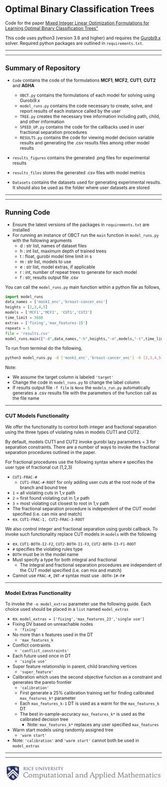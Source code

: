 # Optimal Binary Classification Trees

Code for the paper [Mixed Integer Linear Optimization Formulations for Learning Optimal Binary Classification Trees"](hyperlink)

This code uses python3 (version 3.6 and higher) and requires the [Gurobi9.x](https://www.gurobi.com/downloads/gurobi-optimizer-eula/) solver. Required python packages are outlined in `requirements.txt`.

*** 
***

## Summary of Repository
- `Code` contains the code of the formulations **MCF1**, **MCF2**, **CUT1**, **CUT2** and **AGHA**
  - `OBCT.py` contains the formulations of each model for solving using Gurobi9.x
  - `model_runs.py` contains the code necessary to create, solve, and report results of each instance called by the user
  - `TREE.py` creates the necessary tree information including path, child, and other information
  - `SPEED_UP.py` contains the code for the callbacks used in user fractional separation procedures
  - `RESULTS.py` contains the code for viewing model decision variable results and generating the .csv results files among other model results

- `results_figures` contains the generated .png files for experimental results
- `results_files` stores the generated .csv files with model metrics
- `Datasets` contains the datasets used for generating experimental results. It should also be used as the folder where user datasets are stored

***
***

## Running Code

- Ensure the latest versions of the packages in `requirements.txt` are installed
- For  running an instance of OBCT run the `main` function in `model_runs.py` with the following arguments
    - d : str list, names of dataset files
    - h : int list, maximum depth of trained trees
    - t : float, gurobi model time limit in s
    - m : str list, models to use
    - e : str list, model extras, if applicable
    - r : int, number of repeat trees to generate for each model
    - f : str, results output file .csv

You can call the `model_runs.py` main function within a python file as follows,

```python
import model_runs
data_names = ['monk1_enc','breast-cancer_enc']
heights = [2,3,4,5]
models = ['MCF1','MCF2', 'CUT1','CUT2']
time_limit = 3600
extras = ['fixing','max_features-15']
repeats = 5
file = 'results.csv'
model_runs.main(["-d",data_names,"-h",heights,"-m",models,"-t",time_limit,"-e",extras,"-r",repeats,"-f",file])
```

To run from terminal do the following,
```bash
python3 model_runs.py -d ['monk1_enc','breast-cancer_enc'] -h [2,3,4,5] -m ['MCF1','MCF2','CUT1','CUT2'] -t 3600 -e ['fixing','max_features_15'] -r 5 -f 'results.csv'
```
Note:
- We assume the target column is labeled `'target'`
- Change the code in `model_runs.py` to change the label column
- If results output file `-f file` is `None` the `models_run.py` automatically generates a .csv results file with the parameters of the function call as the file name

***

### CUT Models Functionality

We offer the functionality to control both integer and fractional separation using the three types of violating rules in models CUT1 and CUT2.

By default, models CUT1 and CUT2 invoke gurobi lazy parameters = 3 for separation constraints. There are a number of ways to invoke the fractional separation procedures outlined in the paper.

For fractional procedures use the following syntax where `#` specifies the user type of fractional cut (1,2,3)
- `CUT1-FRAC-#`
  - `CUT1-FRAC-#-ROOT` for only adding user cuts at the root node of the branch and bound tree
- `1` = all violating cuts in 1,v path
- `2` = first found violating cut in 1,v path
- `3` = most violating cut closest to root in 1,v path
- The fractional separation procedure is independent of the CUT model specified (i.e. can mix and match)
- ex. `CUT1-FRAC-1, CUT2-FRAC-3-ROOT`

We also control integer and fractional separation using gurobi callback. To invoke such functionality replace CUT models in `models` with the following
- ex. `CUT1-BOTH-I2-F2`, `CUT2-BOTH-I1-F3`, `CUT2-BOTH-I3-F1-ROOT`
- `#` specifies the violating rules type
- `BOTH` must be in the model name
- Must specify a type for both integral and fractional
  - The integral and fractional separation procedures are independent of the CUT model specified (i.e. can mix and match)
- Cannot use `FRAC-#`, `INT-#` syntax must use `-BOTH-I#-F#`

***
### Model Extras Functionality
To invoke the `-e model_extras` parameter use the following guide. Each choice used should be placed in a `list` named `model_extras`
- ex. `model_extras = ['fixing','max_features_23','single use']`
- Fixing DV based on unreachable nodes
    - `'fixing'`
- No more than `k` features used in the DT
  - `'max_features_k`
- Conflict contraints
  - `'conflict_constraints'`
- Each future used once in DT
  - `'single use'`
- Super feature relationship in parent, child branching vertices
  - `'super_feature'`
- Calibration which uses the second objective function as a constraint and generates the pareto frontier
  - `'calibration'`
  - First generate a 25% calibration training set for finding calibrated `max_features_k*` parameter
  - Each `max_features_k-1` DT is used as a warm for the `max_features_k` DT
  - The best in-sample-accuracy `max_features_k*` is used as the calibrated decision tree
    - Note: `max_features_k*` replaces any user specified `max_features`
- Warm start models using randomly assigned tree 
  - `'warm start'`
- Note: `'calibration'` and `'warm start'` cannot both be used in `model_extras`

***
***

![Screenshot](CAAM_logo.png)
